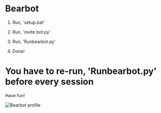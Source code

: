 # Bearbot

1. Run, 'setup.bat'

2. Run, 'invite bot.py'

3. Run, 'Runbearbot.py'

3. Done!

# You have to re-run, 'Runbearbot.py' before every session

Have fun!

![Bearbot profile](https://user-images.githubusercontent.com/109172537/179150539-7c6bb102-a7d8-406b-9f16-a7136d7594c0.jpeg)
